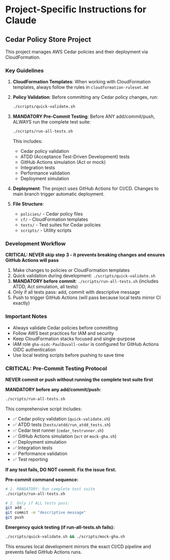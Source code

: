 # Project-Specific Instructions for Claude

## Cedar Policy Store Project

This project manages AWS Cedar policies and their deployment via CloudFormation.

### Key Guidelines

1. **CloudFormation Templates**: When working with CloudFormation templates, always follow the rules in `cloudformation-ruleset.md`

2. **Policy Validation**: Before committing any Cedar policy changes, run:
   ```bash
   ./scripts/quick-validate.sh
   ```

3. **MANDATORY Pre-Commit Testing**: Before ANY add/commit/push, ALWAYS run the complete test suite:
   ```bash
   ./scripts/run-all-tests.sh
   ```
   This includes:
   - Cedar policy validation
   - ATDD (Acceptance Test-Driven Development) tests
   - GitHub Actions simulation (Act or mock)
   - Integration tests
   - Performance validation
   - Deployment simulation

4. **Deployment**: The project uses GitHub Actions for CI/CD. Changes to main branch trigger automatic deployment.

5. **File Structure**:
   - `policies/` - Cedar policy files
   - `cf/` - CloudFormation templates
   - `tests/` - Test suites for Cedar policies
   - `scripts/` - Utility scripts

### Development Workflow

**CRITICAL: NEVER skip step 3 - it prevents breaking changes and ensures GitHub Actions will pass**

1. Make changes to policies or CloudFormation templates
2. Quick validation during development: `./scripts/quick-validate.sh`
3. **MANDATORY before commit**: `./scripts/run-all-tests.sh` (includes ATDD, Act simulation, all tests)
4. Only if all tests pass: add, commit with descriptive message  
5. Push to trigger GitHub Actions (will pass because local tests mirror CI exactly)

### Important Notes

- Always validate Cedar policies before committing
- Follow AWS best practices for IAM and security
- Keep CloudFormation stacks focused and single-purpose
- IAM role `gha-oidc-PaulDuvall-cedar` is configured for GitHub Actions OIDC authentication
- Use local testing scripts before pushing to save time

### CRITICAL: Pre-Commit Testing Protocol

**NEVER commit or push without running the complete test suite first**

**MANDATORY before any add/commit/push:**
```bash
./scripts/run-all-tests.sh
```

This comprehensive script includes:
- ✅ Cedar policy validation (`quick-validate.sh`)
- ✅ ATDD tests (`tests/atdd/run_atdd_tests.sh`) 
- ✅ Cedar test runner (`cedar_testrunner.sh`)
- ✅ GitHub Actions simulation (`act` or `mock-gha.sh`)
- ✅ Deployment simulation
- ✅ Integration tests
- ✅ Performance validation
- ✅ Test reporting

**If any test fails, DO NOT commit. Fix the issue first.**

**Pre-commit command sequence:**
```bash
# 1. MANDATORY: Run complete test suite
./scripts/run-all-tests.sh

# 2. Only if ALL tests pass:
git add .
git commit -m "descriptive message"
git push
```

**Emergency quick testing (if run-all-tests.sh fails):**
```bash
./scripts/quick-validate.sh && ./scripts/mock-gha.sh
```

This ensures local development mirrors the exact CI/CD pipeline and prevents failed GitHub Actions runs.